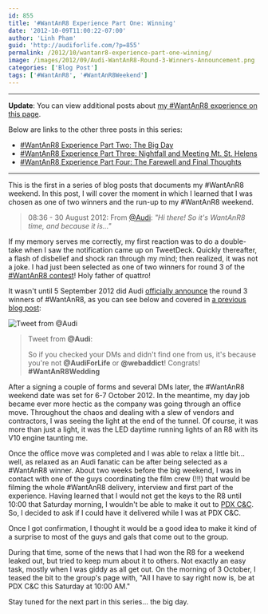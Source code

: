 ```yaml
---
id: 855
title: '#WantAnR8 Experience Part One: Winning'
date: '2012-10-09T11:00:22-07:00'
author: 'Linh Pham'
guid: 'http://audiforlife.com/?p=855'
permalink: /2012/10/wantanr8-experience-part-one-winning/
image: /images/2012/09/Audi-WantAnR8-Round-3-Winners-Announcement.png
categories: ['Blog Post']
tags: ['#WantAnR8', '#WantAnR8Weekend']
---
```

-----

**Update**: You can view additional posts about [my #WantAnR8 experience on this page](/tags/wantanr8weekend/).

Below are links to the other three posts in this series:

* [#WantAnR8 Experience Part Two: The Big Day](/2012/10/wantanr8-experience-part-two-the-big-day/)
* [#WantAnR8 Experience Part Three: Nightfall and Meeting Mt. St. Helens](/2012/10/wantanr8-experience-nightfall-and-meeting-mt-st-helens/)
* [#WantAnR8 Experience Part Four: The Farewell and Final Thoughts](/2012/10/wantanr8-experience-part-four-the-farewell-and-final-thoughts/)

-----

This is the first in a series of blog posts that documents my #WantAnR8 weekend. In this post, I will cover the moment in which I learned that I was chosen as one of two winners and the run-up to my #WantAnR8 weekend.

> 08:36 - 30 August 2012: From [@Audi](https://twitter.com/audi): _"Hi there! So it's WantAnR8 time, and because it is..."_

If my memory serves me correctly, my first reaction was to do a double-take when I saw the notification came up on TweetDeck. Quickly thereafter, a flash of disbelief and shock ran through my mind; then realized, it was not a joke. I had just been selected as one of two winners for round 3 of the [#WantAnR8 contest](http://audi.us/R8contest)! Holy father of quattro!

It wasn't until 5 September 2012 did Audi [officially announce](https://twitter.com/Audi/status/243453809911803904) the round 3 winners of #WantAnR8, as you can see below and covered in [a previous blog post](/2012/09/so-this-just-happened/):

![Tweet from @Audi](/images/2012/09/Audi-WantAnR8-Round-3-Winners-Announcement.png)

> Tweet from **@Audi**:
>
> So if you checked your DMs and didn't find one from us, it's because you're not **@AudiForLife** or **@webaddict**! Congrats! **#WantAnR8Wedding**

After a signing a couple of forms and several DMs later, the #WantAnR8 weekend date was set for 6-7 October 2012. In the meantime, my day job became ever more hectic as the company was going through an office move. Throughout the chaos and dealing with a slew of vendors and contractors, I was seeing the light at the end of the tunnel. Of course, it was more than just a light, it was the LED daytime running lights of an R8 with its V10 engine taunting me.

Once the office move was completed and I was able to relax a little bit... well, as relaxed as an Audi fanatic can be after being selected as a #WantAnR8 winner. About two weeks before the big weekend, I was in contact with one of the guys coordinating the film crew (!!!) that would be filming the whole #WantAnR8 delivery, interview and first part of the experience. Having learned that I would not get the keys to the R8 until 10:00 that Saturday morning, I wouldn't be able to make it out to [PDX C&C](https://www.facebook.com/groups/PDXCandC/). So, I decided to ask if I could have it delivered while I was at PDX C&C.

Once I got confirmation, I thought it would be a good idea to make it kind of a surprise to most of the guys and gals that come out to the group.

During that time, some of the news that I had won the R8 for a weekend leaked out, but tried to keep mum about it to others. Not exactly an easy task, mostly when I was giddy as all get out. On the morning of 3 October, I teased the bit to the group's page with, "All I have to say right now is, be at PDX C&C this Saturday at 10:00 AM."

Stay tuned for the next part in this series... the big day.

